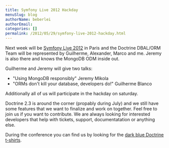 ```yaml
---
title: Symfony Live 2012 Hackday
menuSlug: blog
authorName: beberlei 
authorEmail: 
categories: []
permalink: /2012/05/29/symfony-live-2012-hackday.html
---
```

Next week will be [Symfony Live
2012](http://paris2012.live.symfony.com/) in Paris and the Doctrine
DBAL/ORM Team will be represented by Guilherme, Alexander, Marco and me.
Jeremy is also there and knows the MongoDB ODM inside out.

Guilherme and Jeremy will give two talks:

-   "Using MongoDB responsibly" Jeremy Mikola
-   "ORMs don't kill your database, developers do!" Guilherme Blanco

Additionally all of us will participate in the hackday on saturday.

Doctrine 2.3 is around the corner (propably during July) and we still
have some features that we want to finalize and work on together. Feel
free to join us if you want to contribute. We are always looking for
interested developers that help with tickets, support, documentatation
or anything else.

During the conference you can find us by looking for the [dark blue
Doctrine
t-shirts](http://distilleryimage8.instagram.com/30f1aa1ea9d311e1a92a1231381b6f02_7.jpg).
